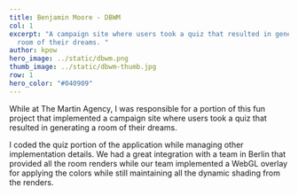 ```yaml
---
title: Benjamin Moore - DBWM
col: 1
excerpt: "A campaign site where users took a quiz that resulted in generating a
  room of their dreams. "
author: kpow
hero_image: ../static/dbwm.png
thumb_image: ../static/dbwm-thumb.jpg
row: 1
hero_color: "#040909"
---
```

While at The Martin Agency, I was responsible for a portion of this fun project that implemented a campaign site where users took a quiz that resulted in generating a room of their dreams. 

I coded the quiz portion of the application while managing other implementation details. We had a great integration with a team in Berlin that provided all the room renders while our team implemented a WebGL overlay for applying the colors while still maintaining all the dynamic shading from the renders.
